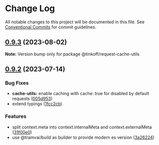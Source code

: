 # Change Log

All notable changes to this project will be documented in this file.
See [Conventional Commits](https://conventionalcommits.org) for commit guidelines.

## [0.9.3](https://github.com/Tinkoff/tinkoff-request/compare/@tinkoff/request-cache-utils@0.9.2...@tinkoff/request-cache-utils@0.9.3) (2023-08-02)

**Note:** Version bump only for package @tinkoff/request-cache-utils





## [0.9.2](https://github.com/Tinkoff/tinkoff-request/compare/@tinkoff/request-cache-utils@0.9.2...@tinkoff/request-cache-utils@0.9.2) (2023-07-14)


### Bug Fixes

* **cache-utils:** enable caching with cache: true for disabled by default requests ([005d953](https://github.com/Tinkoff/tinkoff-request/commit/005d953604daf473565af6f533743c8da3831ef8))
* extend typings ([1fcc2cb](https://github.com/Tinkoff/tinkoff-request/commit/1fcc2cb32597b10d788de36303507e385042fc96))


### Features

* split context.meta into context.internalMeta and context.externalMeta ([31f00e0](https://github.com/Tinkoff/tinkoff-request/commit/31f00e0ae14767f213a67eb2df349c9f75adcfe7))
* use @tramvai/build as builder to provide modern es version ([3a26224](https://github.com/Tinkoff/tinkoff-request/commit/3a26224221d4fc073938cf32c2f147515620c28e))
